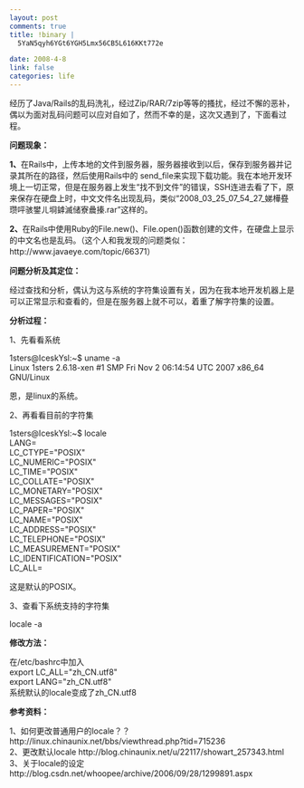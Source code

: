 ```yaml
--- 
layout: post
comments: true
title: !binary |
  5YaN5qyh6YGt6YGH5Lmx56CB5L616KKt772e

date: 2008-4-8
link: false
categories: life
---
```

<p>经历了Java/Rails的乱码洗礼，经过Zip/RAR/7zip等等的搔扰，经过不懈的恶补，偶以为面对乱码问题可以应对自如了，然而不幸的是，这次又遇到了，下面看过程。</p>
<p><strong>问题现象：</strong></p>
<p><strong>1、</strong>在Rails中，上传本地的文件到服务器，服务器接收到以后，保存到服务器并记录其所在的路径，然后使用Rails中的 send_file来实现下载功能。我在本地开发环境上一切正常，但是在服务器上发生&ldquo;找不到文件&rdquo;的错误，SSH连进去看了下，原来保存在硬盘上时，中文文件名出现乱码，类似&ldquo;2008_03_25_07_54_27_娣樺疂瓒呯骇鐢ㄦ埛鎼滅储寮曟搸.rar&rdquo;这样的。</p>
<p><strong>2、</strong>在Rails中使用Ruby的File.new()、File.open()函数创建的文件，在硬盘上显示的中文名也是乱码。（这个人和我发现的问题类似：http://www.javaeye.com/topic/66371）</p>
<p><strong>问题分析及其定位：</strong></p>
<p>经过查找和分析，偶认为这与系统的字符集设置有关，因为在我本地开发机器上是可以正常显示和查看的，但是在服务器上就不可以，着重了解字符集的设置。</p>
<p><strong>分析过程：</strong></p>
<p>1、先看看系统</p>
<p>1sters@IceskYsl:~$ uname -a<br />
Linux 1sters 2.6.18-xen #1 SMP Fri Nov 2 06:14:54 UTC 2007 x86_64 GNU/Linux</p>
<p>恩，是linux的系统。</p>
<p>2、再看看目前的字符集</p>
<p>1sters@IceskYsl:~$ locale<br />
LANG=<br />
LC_CTYPE=&quot;POSIX&quot;<br />
LC_NUMERIC=&quot;POSIX&quot;<br />
LC_TIME=&quot;POSIX&quot;<br />
LC_COLLATE=&quot;POSIX&quot;<br />
LC_MONETARY=&quot;POSIX&quot;<br />
LC_MESSAGES=&quot;POSIX&quot;<br />
LC_PAPER=&quot;POSIX&quot;<br />
LC_NAME=&quot;POSIX&quot;<br />
LC_ADDRESS=&quot;POSIX&quot;<br />
LC_TELEPHONE=&quot;POSIX&quot;<br />
LC_MEASUREMENT=&quot;POSIX&quot;<br />
LC_IDENTIFICATION=&quot;POSIX&quot;<br />
LC_ALL=</p>
<p>这是默认的POSIX。</p>
<p>3、查看下系统支持的字符集</p>
<p>locale -a</p>
<p><strong>修改方法：</strong></p>
<p>在/etc/bashrc中加入<br />
export LC_ALL=&quot;zh_CN.utf8&quot;<br />
export LANG=&quot;zh_CN.utf8&quot;<br />
系统默认的locale变成了zh_CN.utf8</p>
<p><strong>参考资料：</strong></p>
<p>1、如何更改普通用户的locale？？http://linux.chinaunix.net/bbs/viewthread.php?tid=715236<br />
2、更改默认locale http://blog.chinaunix.net/u/22117/showart_257343.html<br />
3、关于locale的设定 http://blog.csdn.net/whoopee/archive/2006/09/28/1299891.aspx</p>
